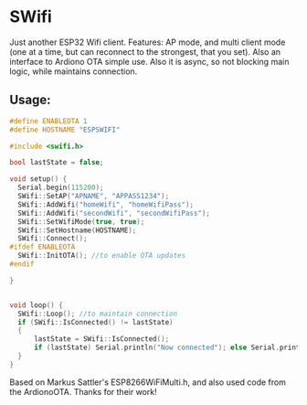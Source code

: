 # SWifi

Just another ESP32 Wifi client.
Features: AP mode, and multi client mode (one at a time, but can reconnect to the strongest, that you set). Also an interface to Ardiono OTA simple use. Also it is async, so not blocking main logic, while maintains connection.

## Usage:

```cpp
#define ENABLEOTA 1
#define HOSTNAME "ESPSWIFI"

#include <swifi.h>

bool lastState = false;

void setup() {
  Serial.begin(115200);
  SWifi::SetAP("APNAME", "APPASS1234");
  SWifi::AddWifi("homeWifi", "homeWifiPass");
  SWifi::AddWifi("secondWifi", "secondWifiPass");
  SWifi::SetWifiMode(true, true);
  SWifi::SetHostname(HOSTNAME);
  SWifi::Connect();
#ifdef ENABLEOTA
  SWifi::InitOTA(); //to enable OTA updates
#endif

}


void loop() {
  SWifi::Loop(); //to maintain connection
  if (SWifi::IsConnected() != lastState)
  {
      lastState = SWifi::IsConnected();
      if (lastState) Serial.println("Now connected"); else Serial.println("Disconnected");
  }
}
```

Based on Markus Sattler's ESP8266WiFiMulti.h, and also used code from the ArdionoOTA. Thanks for their work!